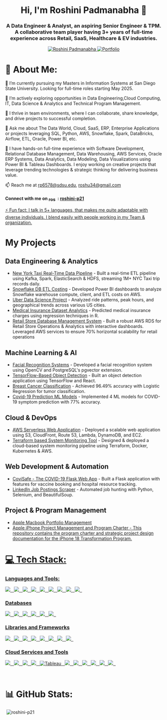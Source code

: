 <h1 align="center">Hi, I'm Roshini Padmanabha 👋</h1>
<h3 align="center"> A Data Engineer & Analyst, an aspiring Senior Engineer & TPM. A collaborative team player having 3+ years of full-time experience across Retail, SaaS, Healthcare & EV industries.</h3>
<p align="middle"> 
  <a href="https://linkedin.com/in/roshini-p21" target="_blank">
    <img src="https://img.shields.io/badge/-Roshini%20Padmanabha-blue?style=for-the-badge&logo=Linkedin&logoColor=white" alt="Roshini Padmanabha"/>
  </a> 
  <a href="https://rosh-portfolio.vercel.app/" target="_blank">
    <img src="https://img.shields.io/badge/-My%20Portfolio-purple?style=for-the-badge&logo=About.rp&logoColor=white" alt="Portfolio" />
  </a>
</p>

# 💫 About Me:

🔭 I’m currently pursuing my Masters in Information Systems at San Diego State University. Looking for full-time roles starting May 2025.

🌱 I’m actively exploring opportunities in Data Engineering,Cloud Computing, IT, Data Science & Analytics and Technical Program Management.

🤝 I thrive in team environments, where I can collaborate, share knowledge, and drive projects to successful completion.

💬 Ask me about The Data World, Cloud, SaaS, ERP, Enterprise Applications or projects leveraging SQL, Python, AWS, Snowflake, Spark, DataBricks, Airflow, ETL, Oracle, Power BI, etc.

🚀 I have hands-on full-time experience with Software Development, Relational Database Management, Data Warehousing, AWS Services, Oracle ERP Systems, Data Analytics, Data Modeling, Data Visualizations using Power BI & Tableau Dashboards. I enjoy working on creative projects that leverage trending technologies & strategic thinking for delivering business value.

📫 Reach me at rp6578@sdsu.edu, roshu34@gmail.com <h4> Connect with me on <img align="center" src="https://raw.githubusercontent.com/rahuldkjain/github-profile-readme-generator/master/src/images/icons/Social/linked-in-alt.svg" alt="roshini-p21" height="15" width="25" /> : <a href="https://linkedin.com/in/roshini-p21" color='blue'> roshini-p21 </h4> 

⚡ Fun fact:  I talk in 5+ languages, that makes me quite adaptable with diverse individuals. I blend easily with people working in my Team & organization.
<br/>
 </a> 

# My Projects

<h2>Data Engineering & Analytics</h2>
<ul>
  <li><a href="https://github.com/roshinip21/NYC-Taxi-Data-ETL">New York Taxi Real-Time Data Pipeline</a> - Built a real-time ETL pipeline using Kafka, Spark, ElasticSearch & HDFS, streaming 1M+ NYC Taxi trip records daily.</li>
  <li><a href="https://github.com/roshinip21/Snowflake-Costing-Dashboards">Snowflake DB ETL Costing</a> - Developed Power BI dashboards to analyze Snowflake warehouse compute, client, and ETL costs on AWS.</li>
  <li><a href="https://github.com/roshinip21/Uber_Data_Visualization">Uber Data Science Project</a> - Analyzed ride patterns, peak hours, and geographical trends across various US cities.</li>
  <li><a href="https://github.com/roshinip21/Medical_Insurance_Analytics_R_Project">Medical Insurance Dataset Analytics</a> - Predicted medical insurance charges using regression techniques in R.</li>
  <li><a href="https://github.com/roshinip21/AWS_Retail_Enterprise_Database">Retail Store Database Management System</a> - Built a robust AWS RDS for Retail Store Operations & Analytics with interactive dashboards. Leveraged AWS services to ensure 70% horizontal scalability for retail operations</li>
</ul>

<h2>Machine Learning & AI</h2>
<ul>
  <li><a href="https://github.com/roshinip21/Face-Recognition">Facial Recognition Systems</a> - Developed a facial recognition system using OpenCV and PostgreSQL's pgvector extension.</li>
  <li><a href="https://github.com/roshinip21/Object-detection">TensorFlow-Based Object Detection</a> - Built an object detection application using TensorFlow and React.</li>
  <li><a href="https://github.com/roshinip21/Data-Science-BreastCancer-Classification">Breast Cancer Classification</a> - Achieved 96.49% accuracy with Logistic Regression for tumor classification.</li>
  <li><a href="https://github.com/roshinip21/Covid-19_Flask_User_Application">Covid-19 Prediction ML Models</a> - Implemented 4 ML models for COVID-19 symptom prediction with 77% accuracy.</li>
</ul>

<h2>Cloud & DevOps</h2>
<ul>
  <li><a href="https://github.com/roshinip21/AWS_Lambda_Web_Application">AWS Serverless Web Application</a> - Deployed a scalable web application using S3, CloudFront, Route 53, Lambda, DynamoDB, and EC2.</li>
  <li><a href="https://github.com/roshinip21/System_Monitoring_Terraform_Docker">Terraform based System Monitoring Tool</a> - Designed & deployed a cloud-based system monitoring pipeline using Terraform, Docker, Kubernetes & AWS.</li>
</ul>

<h2>Web Development & Automation</h2>
<ul>
  <li><a href="https://github.com/roshinip21/Covid-19_Flask_User_Application">CoviSafe - The COVID-19 Flask Web App</a> - Built a Flask application with features for vaccine booking and hospital resource tracking.</li>

  <li><a href="https://github.com/roshinip21/LinkedIn-JobPosting-Profile-Scraper">LinkedIn Job Postings Scraper</a> - Automated job hunting with Python, Selenium, and BeautifulSoup.</li>
  </ul>

<h2> Project & Program Management </h2>
<ul>
  <li><a href="https://github.com/roshinip21/Apple-Macbook-Portfolio-Management">Apple Macbook Portfolio Management </li>

  <li><a href="https://github.com/roshinip21/Apple-iPhone-Project-Management-and-Program-Charter">Apple iPhone Project Management and Program Charter - This repository contains the program charter and strategic project design documentation for the iPhone 18 Transformation Program. </li>
  </ul>


# 💻 Tech Stack:
<h3 align="left">Languages and Tools:</h3>

<p >

<img src="https://img.shields.io/badge/python-3670A0?style=for-the-badge&logo=python&logoColor=ffdd54">&nbsp;&nbsp;
<img src="https://img.shields.io/badge/r-%23276DC3.svg?style=for-the-badge&logo=r&logoColor=white">&nbsp;&nbsp;
<img src="https://img.shields.io/badge/C-%2300599C.svg?style=for-the-badge&logo=c&logoColor=white">&nbsp;&nbsp;
<img src="https://img.shields.io/badge/JAVA-%2300599C.svg?style=for-the-badge&logo=JAVA&logoColor=white">&nbsp;&nbsp;
<img src="https://img.shields.io/badge/CSS-%231572B6.svg?style=for-the-badge&logo=css3&logoColor=white">&nbsp;&nbsp;
<img src="https://img.shields.io/badge/HTML-%234169E1.svg?style=for-the-badge&logo=html5&logoColor=white">&nbsp;&nbsp;
<img src="https://img.shields.io/badge/React.js-%2361DAFB.svg?style=for-the-badge&logo=react&logoColor=white">&nbsp;&nbsp;
<img src="https://img.shields.io/badge/Django-%23092E20.svg?style=for-the-badge&logo=django&logoColor=white">&nbsp;&nbsp;
<img src="https://img.shields.io/badge/Flask-%23000000.svg?style=for-the-badge&logo=flask&logoColor=white">&nbsp;&nbsp;
  </p>
 
  <h3>  Databases </h3> 

<p>
<img src="https://img.shields.io/badge/Snowflake-%234479A1.svg?style=for-the-badge&logo=snowflake&logoColor=black">&nbsp;&nbsp;
<img src="https://img.shields.io/badge/PostgreSQL-%23FF9900.svg?style=for-the-badge&logo=postgresql&logoColor=white">&nbsp;&nbsp;
<img src="https://img.shields.io/badge/MongoDB-%234ea94b.svg?style=for-the-badge&logo=mongodb&logoColor=white">&nbsp;&nbsp;
<img src="https://img.shields.io/badge/Oracle%20DB-%23F00000.svg?style=for-the-badge&logo=oracle&logoColor=white">&nbsp;&nbsp;
<img src="https://img.shields.io/badge/MS%20SQL%20Server-%23CC2927.svg?style=for-the-badge&logo=microsoft-sql-server&logoColor=white">&nbsp;&nbsp;
<img src="https://img.shields.io/badge/MySQL-%234479A1.svg?style=for-the-badge&logo=mysql&logoColor=white">&nbsp;&nbsp;
</p>

<h3>Libraries and Frameworks</h3>
<p>
<img src="https://img.shields.io/badge/numpy-%23013243.svg?style=for-the-badge&logo=numpy&logoColor=white">&nbsp;&nbsp;
<img src="https://img.shields.io/badge/pandas-%23150458.svg?style=for-the-badge&logo=pandas&logoColor=white">&nbsp;&nbsp;
<img src="https://img.shields.io/badge/Keras-%23D00000.svg?style=flat&logo=Keras&logoColor=white">&nbsp;&nbsp;
<img src="https://img.shields.io/badge/TensorFlow-%23FF6F00.svg?style=for-the-badge&logo=tensorflow&logoColor=white">&nbsp;&nbsp;
<img src="https://img.shields.io/badge/Scikit--Learn-%23F7931E.svg?style=for-the-badge&logo=scikit-learn&logoColor=white">&nbsp;&nbsp;
<img src="https://img.shields.io/badge/Plotly-%233F4F75.svg?style=for-the-badge&logo=plotly&logoColor=white">&nbsp;&nbsp;
<img src="https://img.shields.io/badge/Seaborn-%23239120.svg?style=for-the-badge&logo=seaborn&logoColor=white">&nbsp;&nbsp;
<img src="https://img.shields.io/badge/Spark-%23E25A1C.svg?style=for-the-badge&logo=apache-spark&logoColor=white">&nbsp;&nbsp;

 <br>
 <h3>  Cloud Services and Tools </h3> 
 
<img src="https://img.shields.io/badge/AWS-%23232F3E.svg?style=for-the-badge&logo=amazon-aws&logoColor=white">&nbsp;&nbsp;
<img src="https://img.shields.io/badge/Azure-%230078D4.svg?style=for-the-badge&logo=microsoft-azure&logoColor=white">&nbsp;&nbsp;
<img src="https://img.shields.io/badge/Google%20Cloud-%234285F4.svg?style=for-the-badge&logo=google-cloud&logoColor=white">&nbsp;&nbsp;
<img src="https://img.shields.io/badge/docker-%230db7ed.svg?style=for-the-badge&logo=docker&logoColor=white">&nbsp;&nbsp;
<img src="https://img.shields.io/badge/Tableau-10012?style=for-the-badge&logo=globe&logoColor=white" alt="Tableau"/>&nbsp;&nbsp;
<img src="https://img.shields.io/badge/Jira-%230A83D8.svg?style=for-the-badge&logo=jira&logoColor=white">&nbsp;&nbsp;
<img src="https://img.shields.io/badge/Microsoft%20Excel-%23217346.svg?style=for-the-badge&logo=microsoft-excel&logoColor=white">&nbsp;&nbsp;
<img src="https://img.shields.io/badge/Tableau-%23E97627.svg?style=for-the-badge&logo=tableau&logoColor=white">&nbsp;&nbsp;
<img src="https://img.shields.io/badge/Power%20BI-%23F2C811.svg?style=for-the-badge&logo=power-bi&logoColor=black">&nbsp;&nbsp;
<img src="https://img.shields.io/badge/Bash%20Script-%234EAA25.svg?style=for-the-badge&logo=gnu-bash&logoColor=white">&nbsp;&nbsp;
<img src="https://img.shields.io/badge/Google%20Colab-%23F9AB00.svg?style=for-the-badge&logo=google-colab&logoColor=white">&nbsp;&nbsp;

</p>
<br>

  </a>
</p>


# 📊 GitHub Stats:
<p>&nbsp;<img align="center" src="https://github-readme-stats.vercel.app/api?username=roshinip21&show_icons=true&locale=en" alt="roshini-p21" /></p>

